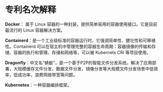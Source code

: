 

# 专利名次解释



**Docker**： 属于 Linux 容器的一种封装，提供简单易用的容器使用接口。它是目前最流行的 Linux 容器解决方案。

**Containerd**：是一个工业级标准的容器运行时，它强调简单性、健壮性和可移植性。Containerd 可以在宿主机中管理完整的容器生命周期：容器镜像的传输和存储、容器的执行和管理、存储和网络等，可以被 Kubernets CRI 等项目使用。

**Dragonfly**：中文名“蜻蜓”，是一个基于P2P的智能文件分发系统。解决了应用部署，大规模缓存文件分发，数据文件分发，镜像分发等大规模文件分发场景中低效率，低成功率，浪费网络带宽等问题。

**Kubernetes**：一种容器编排框架。

